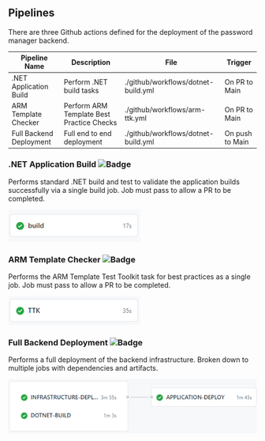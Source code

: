 ## Pipelines
There are three Github actions defined for the deployment of the password manager backend. 

| Pipeline Name | Description | File | Trigger |
| ----------- | ----------- |----------- |----------- |
| .NET Application Build | Perform .NET build tasks |./github/workflows/dotnet-build.yml | On PR to Main |
| ARM Template Checker | Perform ARM Template Best Practice Checks |./github/workflows/arm-ttk.yml | On PR to Main |
| Full Backend Deployment | Full end to end deployment |./github/workflows/dotnet-build.yml | On push to Main |


### .NET Application Build ![Badge](https://github.com/willjonesazureadmin/password-manager-backend/actions/workflows/dotnet-build.yml/badge.svg)

Performs standard .NET build and test to validate the application builds successfully via a single build job. Job must pass to allow a PR to be completed. 

![Job Summary](/docs/images/net-pipeline.png)


### ARM Template Checker ![Badge](https://github.com/willjonesazureadmin/password-manager-backend/actions/workflows/arm-ttk.yml/badge.svg)

Performs the ARM Template Test Toolkit task for best practices as a single job. Job must pass to allow a PR to be completed. 

![Job Summary](/docs/images/ttk-pipeline.png)


### Full Backend Deployment ![Badge](https://github.com/willjonesazureadmin/password-manager-backend/actions/workflows/deploy-production.yml/badge.svg)

Performs a full deployment of the backend infrastructure. Broken down to multiple jobs with dependencies and artifacts.

![Job Summary](/docs/images/deployment-pipeline.png)

